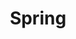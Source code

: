 ---
title: "Spring"
layout: category
permalink: /categories/spring/
author_profile: true
taxonomy: Spring
sidebar:
    nav: "categories"
---
